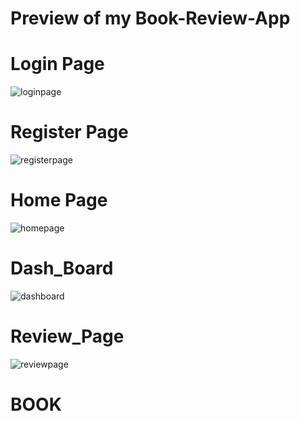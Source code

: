 <h1>Preview of my Book-Review-App</h1>

<!-- SA -->
<h1>Login Page</h1>

![loginpage](https://github.com/user-attachments/assets/fe365e4f-0624-402b-a5fc-c5f483fbfb0a)


<h1>Register Page</h1>

![registerpage](https://github.com/user-attachments/assets/6a19bdd1-8cf9-4f06-bed9-d7eafd8c1706)

<h1>Home Page</h1>

![homepage](https://github.com/user-attachments/assets/57a39e83-d221-46c6-b7d0-bc343c63c98b)

<h1>Dash_Board</h1>

![dashboard](https://github.com/user-attachments/assets/a236dc33-d8f1-4fcd-a474-397d610f556c)

<h1>Review_Page</h1>

![reviewpage](https://github.com/user-attachments/assets/422341a7-4683-441f-9d30-f864f654e50a)

# BOOK

